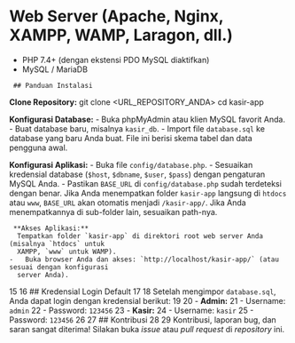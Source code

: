 # Web Server (Apache, Nginx, XAMPP, WAMP, Laragon, dll.)
   -   PHP 7.4+ (dengan ekstensi PDO MySQL diaktifkan)
   -   MySQL / MariaDB

     ## Panduan Instalasi
    
  **Clone Repository:**
      git clone <URL_REPOSITORY_ANDA>
      cd kasir-app

  **Konfigurasi Database:**
    -   Buka phpMyAdmin atau klien MySQL favorit Anda.
    -   Buat database baru, misalnya `kasir_db`.
    -   Import file `database.sql` ke database yang baru Anda buat. File ini berisi skema tabel dan
      data pengguna awal.
   
 **Konfigurasi Aplikasi:**
    -   Buka file `config/database.php`.
    -   Sesuaikan kredensial database (`$host`, `$dbname`, `$user`, `$pass`) dengan pengaturan
      MySQL Anda.
    -   Pastikan `BASE_URL` di `config/database.php` sudah terdeteksi dengan benar. Jika Anda
      menempatkan folder `kasir-app` langsung di `htdocs` atau `www`, `BASE_URL` akan otomatis menjadi
      `/kasir-app/`. Jika Anda menempatkannya di sub-folder lain, sesuaikan path-nya.
   
     **Akses Aplikasi:**
      Tempatkan folder `kasir-app` di direktori root web server Anda (misalnya `htdocs` untuk
      XAMPP, `www` untuk WAMP).
    -   Buka browser Anda dan akses: `http://localhost/kasir-app/` (atau sesuai dengan konfigurasi
      server Anda).
   15
   16 ## Kredensial Login Default
   17
   18 Setelah mengimpor `database.sql`, Anda dapat login dengan kredensial berikut:
   19
   20 -   **Admin:**
   21     -   Username: `admin`
   22     -   Password: `123456`
   23 -   **Kasir:**
   24     -   Username: `kasir`
   25     -   Password: `123456`
   26
   27 ## Kontribusi
   28
   29 Kontribusi, laporan bug, dan saran sangat diterima! Silakan buka *issue* atau *pull request* di
      *repository* ini.